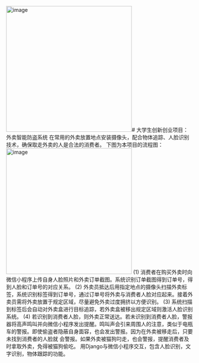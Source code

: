 <img width="339" alt="image" src="https://github.com/yeying075/TIAS/assets/120302683/e239555f-df33-4b90-aa2a-1ca72f2aedb7"># 大学生创新创业项目：外卖智能防盗系统
    在常用的外卖放置地点安装摄像头，配合物体追踪、人脸识别技术，确保取走外卖的人是合法的消费者。
    下图为本项目的流程图：
    <img width="339" alt="image" src="https://github.com/yeying075/TIAS/assets/120302683/a1c0259d-2954-40b5-a860-82eff9f8bb15">
    (1) 消费者在购买外卖时向微信小程序上传自身人脸照片和外卖订单截图。系统识别订单截图得到订单号，得到人脸和订单号的对应关系。
    (2) 外卖员抵达后用指定地点的摄像头扫描外卖标签，系统识别标签得到订单号，通过订单号将外卖与消费者人脸对应起来。接着外卖员需将外卖放置于规定区域，尽量避免外卖过度拥挤以方便识别。
    (3) 系统扫描到标签后会自动对外卖盒进行目标追踪，若外卖盒被移出规定区域则激活人脸识别系统。
    (4) 若识别到消费者人脸，则外卖正常送达。若未识别到消费者人脸，警报器将高声鸣叫并向微信小程序发出提醒。鸣叫声会引来周围人的注意，类似于电瓶车的警报。即使偷盗者隐蔽自身面容，也会发出警报。因为在外卖被移走后，只要未找到消费者的人脸就
会警报。如果外卖被猫狗叼走，也会警报，提醒消费者及时拿取外卖，免得被猫狗偷吃。
    用Django与微信小程序交互，包含人脸识别，文字识别，物体跟踪的功能。
